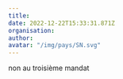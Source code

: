 ```yaml
---
title: 
date: 2022-12-22T15:33:31.871Z
organisation: 
author: 
avatar: "/img/pays/SN.svg"
---
```


non au troisième mandat